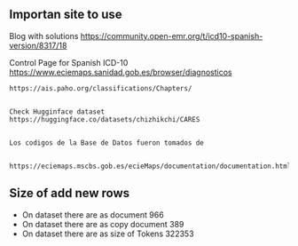 ## Importan site to use

  Blog with solutions
     https://community.open-emr.org/t/icd10-spanish-version/8317/18

  Control Page for Spanish ICD-10
    https://www.eciemaps.sanidad.gob.es/browser/diagnosticos   

    https://ais.paho.org/classifications/Chapters/


    Check Hugginface dataset https://huggingface.co/datasets/chizhikchi/CARES


    Los codigos de la Base de Datos fueron tomados de 

      https://eciemaps.mscbs.gob.es/ecieMaps/documentation/documentation.html


## Size of add new rows 

 - On dataset there are as document  966
 - On dataset there are as copy document  389    
 - On dataset there are as size of Tokens  322353
